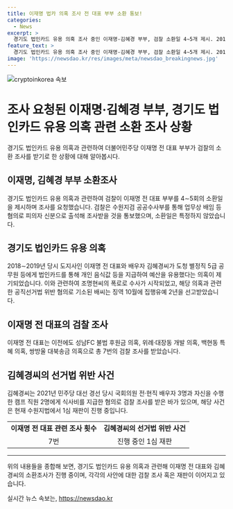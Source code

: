 ```yaml
---
title: 이재명 법카 의혹 조사 전 대표 부부 소환 통보!
categories:
  - News
excerpt: >
  경기도 법인카드 유용 의혹 조사 중인 이재명-김혜경 부부, 검찰 소환일 4∼5개 제시. 2018∼2019 경기도청 별정직 직원들에 개인 음식값 등을 법인카드로 결제 의혹. 권익위 이 대표가 배우자의 법인카드 유용 사실 알았을 개연성 판단. 조명현씨 폭로로 시작된 의혹, 이 전 대표와 김혜경씨는 검찰 조사를 받으면 기소 여부 결정될 전망. 4번째 이번 소환조사로, 불법 후원금 등 여러 의혹에 대한 조사를 받은 이 전 대표와 김씨. 김씨의 선거법 위반 사건은 현재 재판 중.
feature_text: >
  경기도 법인카드 유용 의혹 조사 중인 이재명-김혜경 부부, 검찰 소환일 4∼5개 제시. 2018∼2019 경기도청 별정직 직원들에 개인 음식값 등을 법인카드로 결제 의혹. 권익위 이 대표가 배우자의 법인카드 유용 사실 알았을 개연성 판단. 조명현씨 폭로로 시작된 의혹, 이 전 대표와 김혜경씨는 검찰 조사를 받으면 기소 여부 결정될 전망. 4번째 이번 소환조사로, 불법 후원금 등 여러 의혹에 대한 조사를 받은 이 전 대표와 김씨. 김씨의 선거법 위반 사건은 현재 재판 중.
image: 'https://newsdao.kr/res/images/meta/newsdao_breakingnews.jpg'
---
```


<p><img src="https://newsdao.kr/res/images/meta/newsdao_breakingnews.jpg" alt="cryptoinkorea 속보" /></p>

<h1>조사 요청된 이재명·김혜경 부부, 경기도 법인카드 유용 의혹 관련 소환 조사 상황</h1>

<p data-ke-size="size16">경기도 법인카드 유용 의혹과 관련하여 더불어민주당 이재명 전 대표 부부가 검찰의 소환 조사를 받기로 한 상황에 대해 알아봅시다.</p>

<h2 data-ke-size="size26">이재명, 김혜경 부부 소환조사</h2>

<p data-ke-size="size16">경기도 법인카드 유용 의혹과 관련하여 검찰이 이재명 전 대표 부부를 4∼5회의 소환일을 제시하며 조사를 요청했습니다. 검찰은 수원지검 공공수사부를 통해 업무상 배임 등 혐의로 피의자 신분으로 출석해 조사받을 것을 통보했으며, 소환일은 특정하지 않았습니다.</p>

<h2 data-ke-size="size26">경기도 법인카드 유용 의혹</h2>

<p data-ke-size="size16">2018∼2019년 당시 도지사인 이재명 전 대표와 배우자 김혜경씨가 도청 별정직 5급 공무원 등에게 법인카드를 통해 개인 음식값 등을 지급하여 예산을 유용했다는 의혹이 제기되었습니다. 이와 관련하여 조명현씨의 폭로로 수사가 시작되었고, 해당 의혹과 관련한 공직선거법 위반 혐의로 기소된 배씨는 징역 10월에 집행유예 2년을 선고받았습니다.</p>

<h2 data-ke-size="size26">이재명 전 대표의 검찰 조사</h2>

<p data-ke-size="size16">이재명 전 대표는 이전에도 성남FC 불법 후원금 의혹, 위례·대장동 개발 의혹, 백현동 특혜 의혹, 쌍방울 대북송금 의혹으로 총 7번의 검찰 조사를 받았습니다.</p>

<h2 data-ke-size="size26">김혜경씨의 선거법 위반 사건</h2>

<p data-ke-size="size16">김혜경씨는 2021년 민주당 대선 경선 당시 국회의원 전·현직 배우자 3명과 자신을 수행한 캠프 직원 2명에게 식사비를 지급한 혐의로 검찰 조사를 받은 바가 있으며, 해당 사건은 현재 수원지법에서 1심 재판이 진행 중입니다.</p>

<table>
    <tr>
        <td style="text-align: center; height: 17px;"><b>이재명 전 대표 관련 조사 횟수</b></td>
        <td style="text-align: center; height: 17px;"><b>김혜경씨의 선거법 위반 사건</b></td>
    </tr>
    <tr>
        <td style="text-align: center; height: 17px;">7번</td>
        <td style="text-align: center; height: 17px;">진행 중인 1심 재판</td>
    </tr>
</table>

<hr>

<p data-ke-size="size16">위의 내용들을 종합해 보면, 경기도 법인카드 유용 의혹과 관련해 이재명 전 대표와 김혜경씨의 소환조사가 진행 중이며, 각각의 사안에 대한 검찰 조사 혹은 재판이 이어지고 있습니다.</p>
실시간 뉴스 속보는, <a href="https://newsdao.kr" rel="dofollow">https://newsdao.kr</a>


